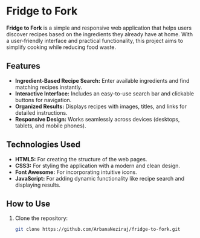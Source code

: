 # Fridge to Fork

**Fridge to Fork** is a simple and responsive web application that helps users discover recipes based on the ingredients they already have at home. With a user-friendly interface and practical functionality, this project aims to simplify cooking while reducing food waste.

## Features

- **Ingredient-Based Recipe Search:** Enter available ingredients and find matching recipes instantly.
- **Interactive Interface:** Includes an easy-to-use search bar and clickable buttons for navigation.
- **Organized Results:** Displays recipes with images, titles, and links for detailed instructions.
- **Responsive Design:** Works seamlessly across devices (desktops, tablets, and mobile phones).

## Technologies Used

- **HTML5:** For creating the structure of the web pages.
- **CSS3:** For styling the application with a modern and clean design.
- **Font Awesome:** For incorporating intuitive icons.
- **JavaScript:** For adding dynamic functionality like recipe search and displaying results.

## How to Use

1. Clone the repository:
   ```bash
   git clone https://github.com/ArbanaNeziraj/fridge-to-fork.git
